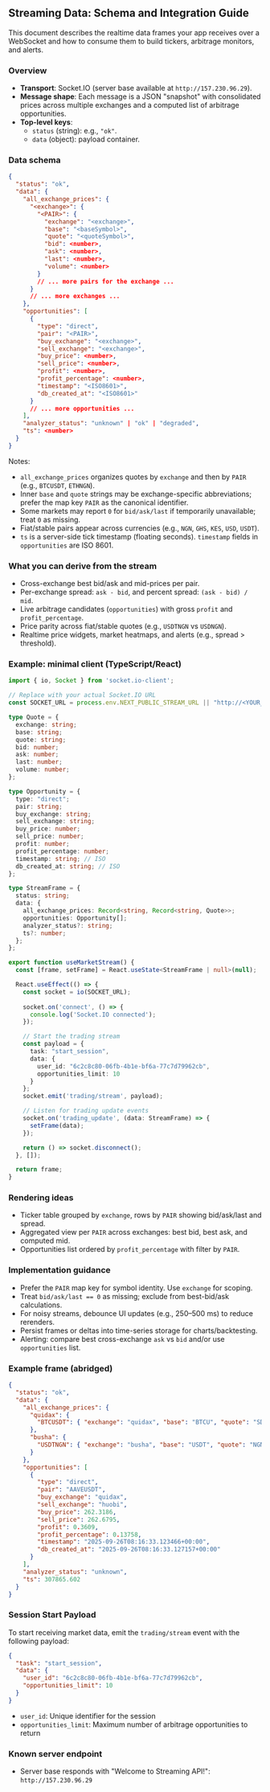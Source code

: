 ## Streaming Data: Schema and Integration Guide

This document describes the realtime data frames your app receives over a WebSocket and how to consume them to build tickers, arbitrage monitors, and alerts.

### Overview

- **Transport**: Socket.IO (server base available at `http://157.230.96.29`).
- **Message shape**: Each message is a JSON "snapshot" with consolidated prices across multiple exchanges and a computed list of arbitrage opportunities.
- **Top-level keys**:
  - `status` (string): e.g., `"ok"`.
  - `data` (object): payload container.

### Data schema

```json
{
  "status": "ok",
  "data": {
    "all_exchange_prices": {
      "<exchange>": {
        "<PAIR>": {
          "exchange": "<exchange>",
          "base": "<baseSymbol>",
          "quote": "<quoteSymbol>",
          "bid": <number>,
          "ask": <number>,
          "last": <number>,
          "volume": <number>
        }
        // ... more pairs for the exchange ...
      }
      // ... more exchanges ...
    },
    "opportunities": [
      {
        "type": "direct",
        "pair": "<PAIR>",
        "buy_exchange": "<exchange>",
        "sell_exchange": "<exchange>",
        "buy_price": <number>,
        "sell_price": <number>,
        "profit": <number>,
        "profit_percentage": <number>,
        "timestamp": "<ISO8601>",
        "db_created_at": "<ISO8601>"
      }
      // ... more opportunities ...
    ],
    "analyzer_status": "unknown" | "ok" | "degraded",
    "ts": <number>
  }
}
```

Notes:
- `all_exchange_prices` organizes quotes by `exchange` and then by `PAIR` (e.g., `BTCUSDT`, `ETHNGN`).
- Inner `base` and `quote` strings may be exchange-specific abbreviations; prefer the map key `PAIR` as the canonical identifier.
- Some markets may report `0` for `bid/ask/last` if temporarily unavailable; treat `0` as missing.
- Fiat/stable pairs appear across currencies (e.g., `NGN`, `GHS`, `KES`, `USD`, `USDT`).
- `ts` is a server-side tick timestamp (floating seconds). `timestamp` fields in `opportunities` are ISO 8601.

### What you can derive from the stream

- Cross-exchange best bid/ask and mid-prices per pair.
- Per-exchange spread: `ask - bid`, and percent spread: `(ask - bid) / mid`.
- Live arbitrage candidates (`opportunities`) with gross `profit` and `profit_percentage`.
- Price parity across fiat/stable quotes (e.g., `USDTNGN` vs `USDNGN`).
- Realtime price widgets, market heatmaps, and alerts (e.g., spread > threshold).

### Example: minimal client (TypeScript/React)

```ts
import { io, Socket } from 'socket.io-client';

// Replace with your actual Socket.IO URL
const SOCKET_URL = process.env.NEXT_PUBLIC_STREAM_URL || "http://<YOUR_SOCKET_URL>";

type Quote = {
  exchange: string;
  base: string;
  quote: string;
  bid: number;
  ask: number;
  last: number;
  volume: number;
};

type Opportunity = {
  type: "direct";
  pair: string;
  buy_exchange: string;
  sell_exchange: string;
  buy_price: number;
  sell_price: number;
  profit: number;
  profit_percentage: number;
  timestamp: string; // ISO
  db_created_at: string; // ISO
};

type StreamFrame = {
  status: string;
  data: {
    all_exchange_prices: Record<string, Record<string, Quote>>;
    opportunities: Opportunity[];
    analyzer_status?: string;
    ts?: number;
  };
};

export function useMarketStream() {
  const [frame, setFrame] = React.useState<StreamFrame | null>(null);

  React.useEffect(() => {
    const socket = io(SOCKET_URL);
    
    socket.on('connect', () => {
      console.log('Socket.IO connected');
    });

    // Start the trading stream
    const payload = {
      task: "start_session",
      data: {
        user_id: "6c2c8c80-06fb-4b1e-bf6a-77c7d79962cb",
        opportunities_limit: 10
      }
    };
    socket.emit('trading/stream', payload);

    // Listen for trading update events
    socket.on('trading_update', (data: StreamFrame) => {
      setFrame(data);
    });

    return () => socket.disconnect();
  }, []);

  return frame;
}
```

### Rendering ideas

- Ticker table grouped by `exchange`, rows by `PAIR` showing bid/ask/last and spread.
- Aggregated view per `PAIR` across exchanges: best bid, best ask, and computed mid.
- Opportunities list ordered by `profit_percentage` with filter by `PAIR`.

### Implementation guidance

- Prefer the `PAIR` map key for symbol identity. Use `exchange` for scoping.
- Treat `bid/ask/last == 0` as missing; exclude from best-bid/ask calculations.
- For noisy streams, debounce UI updates (e.g., 250–500 ms) to reduce rerenders.
- Persist frames or deltas into time-series storage for charts/backtesting.
- Alerting: compare best cross-exchange `ask` vs `bid` and/or use `opportunities` list.

### Example frame (abridged)

```json
{
  "status": "ok",
  "data": {
    "all_exchange_prices": {
      "quidax": {
        "BTCUSDT": { "exchange": "quidax", "base": "BTCU", "quote": "SDT", "bid": 109430.54, "ask": 109467.57, "last": 109444.13, "volume": 0 }
      },
      "busha": {
        "USDTNGN": { "exchange": "busha", "base": "USDT", "quote": "NGN", "bid": 1496.82, "ask": 1480.41, "last": 1496.82, "volume": 0 }
      }
    },
    "opportunities": [
      {
        "type": "direct",
        "pair": "AAVEUSDT",
        "buy_exchange": "quidax",
        "sell_exchange": "huobi",
        "buy_price": 262.3186,
        "sell_price": 262.6795,
        "profit": 0.3609,
        "profit_percentage": 0.13758,
        "timestamp": "2025-09-26T08:16:33.123466+00:00",
        "db_created_at": "2025-09-26T08:16:33.127157+00:00"
      }
    ],
    "analyzer_status": "unknown",
    "ts": 307865.602
  }
}
```

### Session Start Payload

To start receiving market data, emit the `trading/stream` event with the following payload:

```json
{
  "task": "start_session",
  "data": {
    "user_id": "6c2c8c80-06fb-4b1e-bf6a-77c7d79962cb",
    "opportunities_limit": 10
  }
}
```

- `user_id`: Unique identifier for the session
- `opportunities_limit`: Maximum number of arbitrage opportunities to return

### Known server endpoint

- Server base responds with "Welcome to Streaming API!": `http://157.230.96.29`


